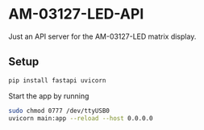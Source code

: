 # AM-03127-LED-API

Just an API server for the AM-03127-LED matrix display.

## Setup

```bash
pip install fastapi uvicorn
```

Start the app by running

```bash
sudo chmod 0777 /dev/ttyUSB0
uvicorn main:app --reload --host 0.0.0.0
```
